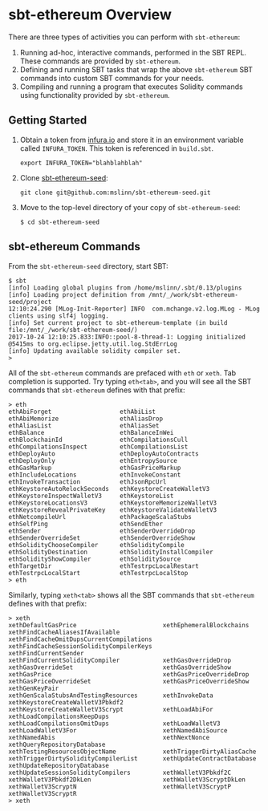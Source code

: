 # sbt-ethereum Overview

There are three types of activities you can perform with `sbt-ethereum`:

  1. Running ad-hoc, interactive commands, performed in the SBT REPL.
     These commands are provided by `sbt-ethereum`.
  2. Defining and running SBT tasks that wrap the above `sbt-ethereum` SBT commands into custom SBT commands for your needs.
  3. Compiling and running a program that executes Solidity commands using functionality provided by `sbt-ethereum`.

## Getting Started
  1. Obtain a token from [infura.io](https://infura.io) and store it in an environment variable called `INFURA_TOKEN`.
     This token is referenced in `build.sbt`.
     ```
     export INFURA_TOKEN="blahblahblah"
     ```
  2. Clone [sbt-ethereum-seed](https://github.com/mslinn/sbt-ethereum-seed):
     ```angular2html
     git clone git@github.com:mslinn/sbt-ethereum-seed.git
     ```
  3. Move to the top-level directory of your copy of `sbt-ethereum-seed`:
     ```
     $ cd sbt-ethereum-seed
     ```

## sbt-ethereum Commands
From the `sbt-ethereum-seed` directory, start SBT:
```
$ sbt
[info] Loading global plugins from /home/mslinn/.sbt/0.13/plugins
[info] Loading project definition from /mnt/_/work/sbt-ethereum-seed/project
12:10:24.290 [MLog-Init-Reporter] INFO  com.mchange.v2.log.MLog - MLog clients using slf4j logging.
[info] Set current project to sbt-ethereum-template (in build file:/mnt/_/work/sbt-ethereum-seed/)
2017-10-24 12:10:25.833:INFO::pool-8-thread-1: Logging initialized @5415ms to org.eclipse.jetty.util.log.StdErrLog
[info] Updating available solidity compiler set.
> 
```

All of the `sbt-ethereum` commands are prefaced with `eth` or `xeth`.
Tab completion is supported.
Try typing `eth<tab>`, and you will see all the SBT commands that `sbt-ethereum` defines with that prefix:

```
> eth
ethAbiForget                   ethAbiList                     ethAbiMemorize                 ethAliasDrop                   ethAliasList                   ethAliasSet                    ethBalance                     ethBalanceInWei                
ethBlockchainId                ethCompilationsCull            ethCompilationsInspect         ethCompilationsList            ethDeployAuto                  ethDeployAutoContracts         ethDeployOnly                  ethEntropySource               
ethGasMarkup                   ethGasPriceMarkup              ethIncludeLocations            ethInvokeConstant              ethInvokeTransaction           ethJsonRpcUrl                  ethKeystoreAutoRelockSeconds   ethKeystoreCreateWalletV3      
ethKeystoreInspectWalletV3     ethKeystoreList                ethKeystoreLocationsV3         ethKeystoreMemorizeWalletV3    ethKeystoreRevealPrivateKey    ethKeystoreValidateWalletV3    ethNetcompileUrl               ethPackageScalaStubs           
ethSelfPing                    ethSendEther                   ethSender                      ethSenderOverrideDrop          ethSenderOverrideSet           ethSenderOverrideShow          ethSolidityChooseCompiler      ethSolidityCompile             
ethSolidityDestination         ethSolidityInstallCompiler     ethSolidityShowCompiler        ethSoliditySource              ethTargetDir                   ethTestrpcLocalRestart         ethTestrpcLocalStart           ethTestrpcLocalStop            
> eth
```
Similarly, typing `xeth<tab>` shows all the SBT commands that `sbt-ethereum` defines with that prefix:
```
> xeth
xethDefaultGasPrice                        xethEphemeralBlockchains                   xethFindCacheAliasesIfAvailable            xethFindCacheOmitDupsCurrentCompilations   xethFindCacheSessionSolidityCompilerKeys   
xethFindCurrentSender                      xethFindCurrentSolidityCompiler            xethGasOverrideDrop                        xethGasOverrideSet                         xethGasOverrideShow                        
xethGasPrice                               xethGasPriceOverrideDrop                   xethGasPriceOverrideSet                    xethGasPriceOverrideShow                   xethGenKeyPair                             
xethGenScalaStubsAndTestingResources       xethInvokeData                             xethKeystoreCreateWalletV3Pbkdf2           xethKeystoreCreateWalletV3Scrypt           xethLoadAbiFor                             
xethLoadCompilationsKeepDups               xethLoadCompilationsOmitDups               xethLoadWalletV3                           xethLoadWalletV3For                        xethNamedAbiSource                         
xethNamedAbis                              xethNextNonce                              xethQueryRepositoryDatabase                xethTestingResourcesObjectName             xethTriggerDirtyAliasCache                 
xethTriggerDirtySolidityCompilerList       xethUpdateContractDatabase                 xethUpdateRepositoryDatabase               xethUpdateSessionSolidityCompilers         xethWalletV3Pbkdf2C                        
xethWalletV3Pbkdf2DkLen                    xethWalletV3ScryptDkLen                    xethWalletV3ScryptN                        xethWalletV3ScryptP                        xethWalletV3ScryptR                        
> xeth
```
